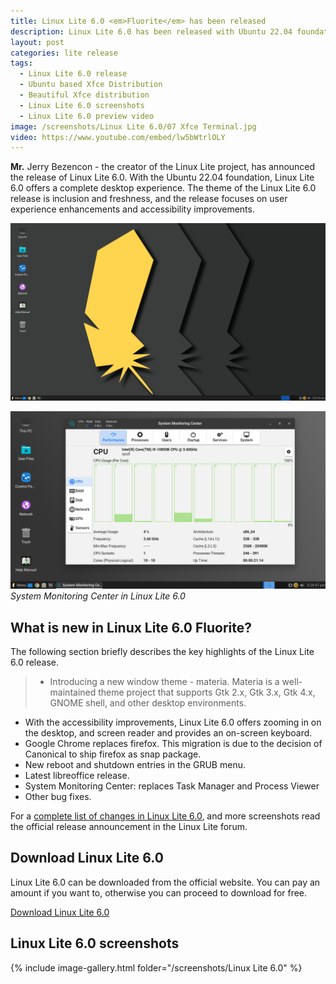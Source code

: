 ```yaml
---
title: Linux Lite 6.0 <em>Fluorite</em> has been released
description: Linux Lite 6.0 has been released with Ubuntu 22.04 foundation. It offers latest version of LibreOffice, Google Chrome, accessibility tools and other applications that will be usefull in daily life.
layout: post
categories: lite release
tags: 
  - Linux Lite 6.0 release
  - Ubuntu based Xfce Distribution
  - Beautiful Xfce distribution
  - Linux Lite 6.0 screenshots
  - Linux Lite 6.0 preview video
image: /screenshots/Linux Lite 6.0/07 Xfce Terminal.jpg
video: https://www.youtube.com/embed/lw5bWtrlOLY
---
```


**Mr.** Jerry Bezencon - the creator of the Linux Lite project, has announced the release of Linux Lite 6.0. With the Ubuntu 22.04 foundation, Linux Lite 6.0 offers a complete desktop experience. The theme of the Linux Lite 6.0 release is inclusion and freshness, and the release focuses on user experience enhancements and accessibility improvements.

![Linux Lite 6.0 featured image](/assets/images/post-images/linuxlite/6.0.png)

![System Monitoring Center in Linux Lite 6.0](/assets/images/post-images/linuxlite/6.0-monitor.png)
*System Monitoring Center in Linux Lite 6.0*

## What is new in Linux Lite 6.0 Fluorite?
The following section briefly describes the key highlights of the Linux Lite 6.0 release.
> - Introducing a new window theme - materia. Materia is a well-maintained theme project that supports Gtk 2.x, Gtk 3.x, Gtk 4.x, GNOME shell, and other desktop environments.
- With the accessibility improvements, Linux Lite 6.0 offers zooming in on the desktop, and screen reader and provides an on-screen keyboard.
- Google Chrome replaces firefox. This migration is due to the decision of Canonical to ship firefox as snap package.
- New reboot and shutdown entries in the GRUB menu.
- Latest libreoffice release.
- System Monitoring Center: replaces Task Manager and Process Viewer
- Other bug fixes.

For a [complete list of changes in Linux Lite 6.0](https://www.linuxliteos.com/forums/release-announcements/linux-lite-6-0-final-released/), and more screenshots read the official release announcement in the Linux Lite forum.

## Download Linux Lite 6.0
Linux Lite 6.0 can be downloaded from the official website. You can pay an amount if you want to, otherwise you can proceed to download for free.

<a href="https://www.linuxliteos.com/download.php" class="download">Download Linux Lite 6.0</a>

## Linux Lite 6.0 screenshots
{% include image-gallery.html folder="/screenshots/Linux Lite 6.0" %}
